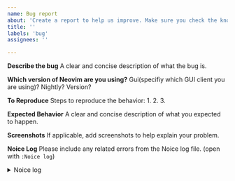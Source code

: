 ```yaml
---
name: Bug report
about: 'Create a report to help us improve. Make sure you check the known issues #6'
title: ''
labels: 'bug'
assignees: ''

---
```


**Describe the bug**
A clear and concise description of what the bug is.

**Which version of Neovim are you using?**
Gui(specifiy which GUI client you are using)? Nightly? Version?

**To Reproduce**
Steps to reproduce the behavior:
1.
2.
3.

**Expected Behavior**
A clear and concise description of what you expected to happen.

**Screenshots**
If applicable, add screenshots to help explain your problem.

**Noice Log**
Please include any related errors from the Noice log file. (open with `:Noice log`)

<details>
<summary>Noice log</summary>
<pre>
paste log here
</pre>
</details>
